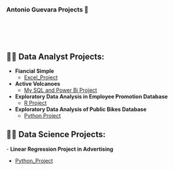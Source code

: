 ### Antonio Guevara Projects 👋
<h1> <br/><a href="https://github.com/antomagu"></a>

<h2>👨‍💻 Data Analyst Projects:</h2>  

- <b>Fiancial Simple</b>
  - [Excel_Project](https://github.com/antomagu/Excel_Analysis/tree/main)
- <b>Active Volcanoes</b>
  - [My SQL and Power Bi Project](https://github.com/antomagu/ActiveVolcanoes)
 - <b>Exploratory Data Analysis in Employee Promotion Database </b>
   -  [R Project](https://github.com/antomagu/RProject/tree/main)
- <b>Exploratory Data Analysis of Public Bikes Database</b> 
  - [Python Project](https://github.com/antomagu/bikes/blob/main/README.md)



<h2>👨‍💻 Data Science Projects:</h2>  
- <b>Linear Regression Project in Advertising </b>

  - [Python_Project](https://github.com/antomagu/Advertising/tree/main)
  
  
<!--
